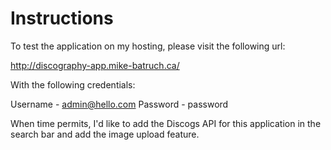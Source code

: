 # Instructions

To test the application on my hosting, please visit the following url:

http://discography-app.mike-batruch.ca/

With the following credentials:

Username - admin@hello.com
Password - password

When time permits, I'd like to add the Discogs API for this application in the search bar and add the image upload feature.
